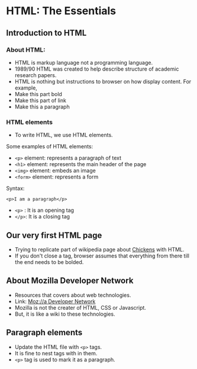 # HTML: The Essentials

## Introduction to HTML

### About HTML:

- HTML is markup language not a programming language.
- 1989/90 HTML was created to help describe structure of academic research papers.
- HTML is nothing but instructions to browser on how display content.
  For example,
- Make this part bold
- Make this part of link
- Make this a paragraph

### HTML elements

- To write HTML, we use HTML elements.

Some examples of HTML elements:

- `<p>` element: represents a paragraph of text
- `<h1>` element: represents the main header of the page
- `<img>` element: embeds an image
- `<form>` element: represents a form

Syntax:

`<p>I am a paragraph</p>`

- `<p>` : It is an opening tag
- `</p>`: It is a closing tag

## Our very first HTML page

- Trying to replicate part of wikipedia page about [Chickens](https://en.wikipedia.org/wiki/Chicken) with HTML.
- If you don't close a tag, browser assumes that everything from there till the end needs to be bolded.

## About Mozilla Developer Network

- Resources that covers about web technologies.
- Link: [Moz://a Developer Network](https://developer.mozilla.org/en-US/)
- Mozilla is not the creater of HTML, CSS or Javascript.
- But, it is like a wiki to these technologies.

## Paragraph elements

- Update the HTML file with `<p>` tags.
- It is fine to nest tags with in them.
- `<p>` tag is used to mark it as a paragraph.
